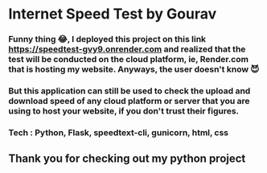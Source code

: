 # Internet Speed Test by Gourav
### Funny thing 😂, I deployed this project on this link https://speedtest-gvy9.onrender.com and realized that the test will be conducted on the cloud platform, ie, Render.com that is hosting my website. Anyways, the user doesn't know 😈</h5>
### But this application can still be used to check the upload and download speed of any cloud platform or server that you are using to host your website, if you don't trust their figures.
### Tech : Python, Flask, speedtext-cli, gunicorn, html, css
## Thank you for checking out my python project



